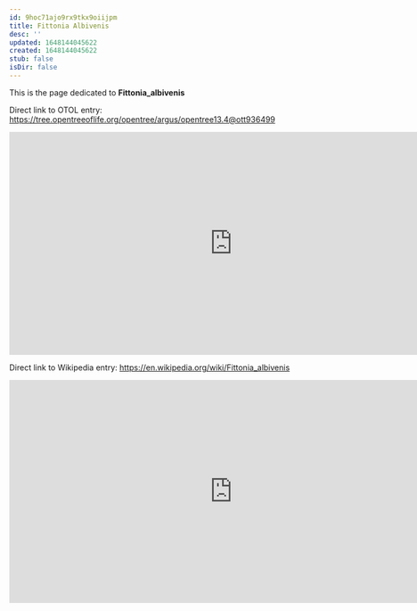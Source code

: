 ```yaml
---
id: 9hoc71ajo9rx9tkx9oiijpm
title: Fittonia Albivenis
desc: ''
updated: 1648144045622
created: 1648144045622
stub: false
isDir: false
---
```

This is the page dedicated to **Fittonia_albivenis**


Direct link to OTOL entry: https://tree.opentreeoflife.org/opentree/argus/opentree13.4@ott936499



<html>
    <body>
    <iframe src="https://tree.opentreeoflife.org/opentree/argus/opentree13.4@ott936499"
    width="800" height="400" frameborder="0" allowfullscreen> </iframe>
    </body>
</html>
    


Direct link to Wikipedia entry: https://en.wikipedia.org/wiki/Fittonia_albivenis



<html>
    <body>
    <iframe src="https://en.wikipedia.org/wiki/Fittonia_albivenis"
    width="800" height="400" frameborder="0" allowfullscreen> </iframe>
    </body>
</html>
    
